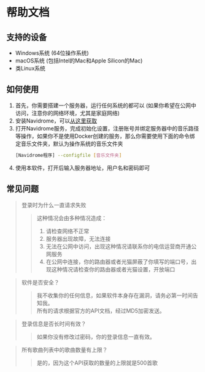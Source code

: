 # 帮助文档

## 支持的设备

- Windows系统 (64位操作系统)
- macOS系统 (包括Intel的Mac和Apple Silicon的Mac)
- 类Linux系统

## 如何使用

1. 首先，你需要搭建一个服务器，运行任何系统的都可以 (如果你希望在公网中访问，注意你的网络环境，尤其是家庭网络)
2. 安装Navidrome，可以[从这里获取](https://github.com/navidrome/navidrome/releases)
3. 打开Navidrome服务，完成初始化设置，注册账号并绑定服务器中的音乐路径等操作，如果你不是使用Docker创建的服务，那么你需要使用下面的命令绑定音乐文件夹，默认为操作系统的音乐文件夹
   ```bash
   [Navidrome程序] --configfile [音乐文件夹]
   ```
5. 使用本软件，打开后输入服务器地址，用户名和密码即可

## 常见问题

>登录时为什么一直请求失败
>>这种情况会由多种情况造成：  
>>1. 请检查网络不正常
>>2. 服务器出现故障，无法连接
>>3. 无法在公网中访问，出现这种情况请联系你的电信运营商开通公网服务
>>4. 在公网中连接，你的路由器或者光猫屏蔽了你填写的端口号，出现这种情况请检查你的路由器或者光猫设置，开放端口

>软件是否安全？
>>我不收集你的任何信息，如果软件本身存在漏洞，请务必第一时间告知我。  
>>所有的请求根据官方的API文档，经过MD5加密发送。

>登录信息是否长时间有效？
>>如果你没有修改过密码，你的登录信息一直有效。

>所有歌曲列表中的歌曲数量有上限？
>>是的，因为这个API获取的数量的上限就是500首歌
